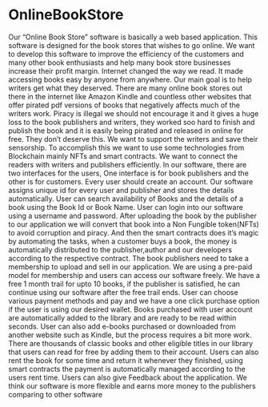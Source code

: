 # OnlineBookStore
Our “Online Book Store” software is basically a web based application.  This software is designed for the book stores that wishes to go online. We want to develop this software to improve the efficiency of the customers and many other book enthusiasts and help many book store businesses increase their profit margin. Internet changed the way we read. It made accessing books easy by anyone from anywhere. Our main goal is to help writers get what they deserved. There are many online book stores out there in the internet like Amazon Kindle and countless other websites that offer pirated pdf versions of books that negatively affects much of the writers work. Piracy is illegal we should not encourage it and it gives a huge loss to the book publishers and writers, they worked soo hard to finish and publish the book and it is easily being pirated and released in online for free. They don’t deserve this. We want to support the writers and save their sensorship. To accomplish this we want to use some technologies from Blockchain mainly NFTs and smart contracts.
We want to connect the readers with writers and publishers efficiently. In our software, there are two interfaces for the users, One interface is for book publishers and the other is for customers. Every user should create an account. Our software assigns unique id for every user and publisher and stores the details automatically. User can search availability of Books and the details of a book using the Book Id or Book Name. User can login into our software using a username and password. After uploading the book by the publisher to our application we will convert that book into a Non Fungible token(NFTs) to avoid corruption and piracy. And then the smart contracts does it’s magic by automating the tasks, when a customer buys a book, the money is automatically distributed to the publisher,author and our developers according to the respective contract. 
The book publishers need to take a membership to upload and sell in our application. We are using a pre-paid model for membership and users can access our software freely. We have a free 1 month trail for upto 10 books, if the publisher is satisfied, he can continue using our software after the free trail ends. User can choose various payment methods and pay and we have a one click purchase option if the user is using our desired wallet.
Books purchased with user account are automatically added to the library and are ready to be read within seconds. User can also add e-books purchased or downloaded from another website such as Kindle, but the process requires a bit more work. There are thousands of classic books and other eligible titles in our library that users can read for free by adding them to their account.
Users can also rent the book for some time and return it whenever they finished, using smart contracts the payment is automatically managed according to the users rent time. Users can also give Feedback about the application. We think our software is more flexible and earns more money to the publishers comparing to other software

